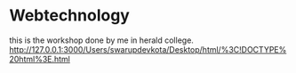 # Webtechnology
this is the workshop  done by me in herald college.
http://127.0.0.1:3000/Users/swarupdevkota/Desktop/html/%3C!DOCTYPE%20html%3E.html
